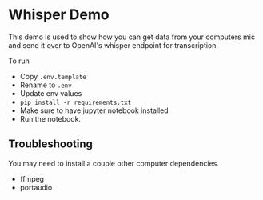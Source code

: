 # Whisper Demo

This demo is used to show how you can get data from your computers mic and send it over to OpenAI's whisper endpoint for transcription.

To run
* Copy `.env.template`
* Rename to `.env`
* Update env values
* `pip install -r requirements.txt`
* Make sure to have jupyter notebook installed 
* Run the notebook.

## Troubleshooting
You may need to install a couple other computer dependencies.
* ffmpeg
* portaudio